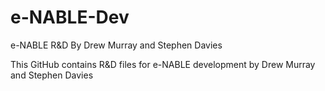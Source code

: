 # e-NABLE-Dev
e-NABLE R&amp;D By Drew Murray and Stephen Davies

This GitHub contains R&D files for e-NABLE development by Drew Murray and Stephen Davies
